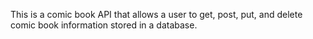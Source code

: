 This is a comic book API that allows a user to get, post, put, and delete comic book information stored in a database.
